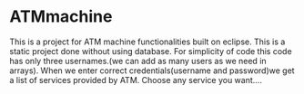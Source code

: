 # ATMmachine
This is a project for ATM machine functionalities built on eclipse.
This is a static project done without using database.
For simplicity of code this code has only three usernames.(we can add as many users as we need in arrays).
When we enter correct credentials(username and password)we get a list of services provided by ATM.
Choose any service you want....
